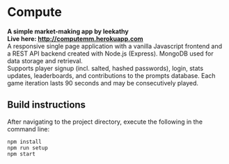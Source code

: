 # Compute
**A simple market-making app by leekathy\
Live here: <http://computemm.herokuapp.com>**\
A responsive single page application with a vanilla Javascript frontend and a REST API backend created with Node.js (Express). MongoDB used for data storage and retrieval.\
Supports player signup (incl. salted, hashed passwords), login, stats updates, leaderboards, and contributions to the prompts database. Each game iteration lasts 90 seconds and may be consecutively played.
## Build instructions
After navigating to the project directory, execute the following in the command line:
```
npm install
npm run setup
npm start
```